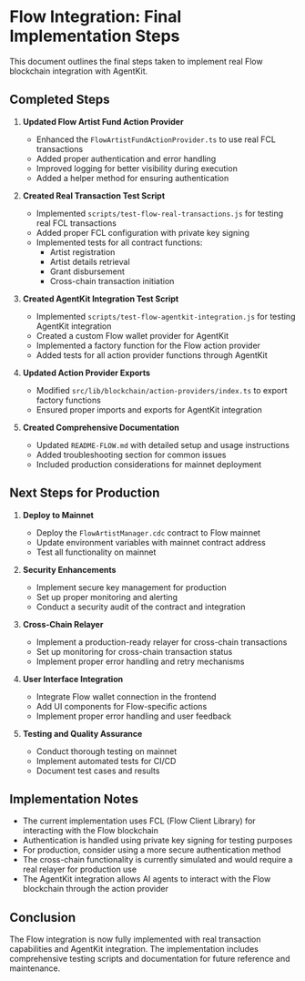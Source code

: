 # Flow Integration: Final Implementation Steps

This document outlines the final steps taken to implement real Flow blockchain integration with AgentKit.

## Completed Steps

1. **Updated Flow Artist Fund Action Provider**
   - Enhanced the `FlowArtistFundActionProvider.ts` to use real FCL transactions
   - Added proper authentication and error handling
   - Improved logging for better visibility during execution
   - Added a helper method for ensuring authentication

2. **Created Real Transaction Test Script**
   - Implemented `scripts/test-flow-real-transactions.js` for testing real FCL transactions
   - Added proper FCL configuration with private key signing
   - Implemented tests for all contract functions:
     - Artist registration
     - Artist details retrieval
     - Grant disbursement
     - Cross-chain transaction initiation

3. **Created AgentKit Integration Test Script**
   - Implemented `scripts/test-flow-agentkit-integration.js` for testing AgentKit integration
   - Created a custom Flow wallet provider for AgentKit
   - Implemented a factory function for the Flow action provider
   - Added tests for all action provider functions through AgentKit

4. **Updated Action Provider Exports**
   - Modified `src/lib/blockchain/action-providers/index.ts` to export factory functions
   - Ensured proper imports and exports for AgentKit integration

5. **Created Comprehensive Documentation**
   - Updated `README-FLOW.md` with detailed setup and usage instructions
   - Added troubleshooting section for common issues
   - Included production considerations for mainnet deployment

## Next Steps for Production

1. **Deploy to Mainnet**
   - Deploy the `FlowArtistManager.cdc` contract to Flow mainnet
   - Update environment variables with mainnet contract address
   - Test all functionality on mainnet

2. **Security Enhancements**
   - Implement secure key management for production
   - Set up proper monitoring and alerting
   - Conduct a security audit of the contract and integration

3. **Cross-Chain Relayer**
   - Implement a production-ready relayer for cross-chain transactions
   - Set up monitoring for cross-chain transaction status
   - Implement proper error handling and retry mechanisms

4. **User Interface Integration**
   - Integrate Flow wallet connection in the frontend
   - Add UI components for Flow-specific actions
   - Implement proper error handling and user feedback

5. **Testing and Quality Assurance**
   - Conduct thorough testing on mainnet
   - Implement automated tests for CI/CD
   - Document test cases and results

## Implementation Notes

- The current implementation uses FCL (Flow Client Library) for interacting with the Flow blockchain
- Authentication is handled using private key signing for testing purposes
- For production, consider using a more secure authentication method
- The cross-chain functionality is currently simulated and would require a real relayer for production use
- The AgentKit integration allows AI agents to interact with the Flow blockchain through the action provider

## Conclusion

The Flow integration is now fully implemented with real transaction capabilities and AgentKit integration. The implementation includes comprehensive testing scripts and documentation for future reference and maintenance. 